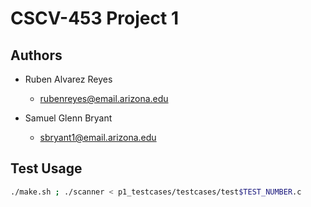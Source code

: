 # CSCV-453 Project 1

## Authors

* Ruben Alvarez Reyes
	* rubenreyes@email.arizona.edu

* Samuel Glenn Bryant
	* sbryant1@email.arizona.edu

## Test Usage

```bash
./make.sh ; ./scanner < p1_testcases/testcases/test$TEST_NUMBER.c
```
